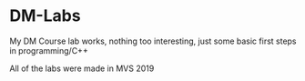 # DM-Labs
My DM Course lab works, nothing too interesting, just some basic first steps in programming/C++

All of the labs were made in MVS 2019
